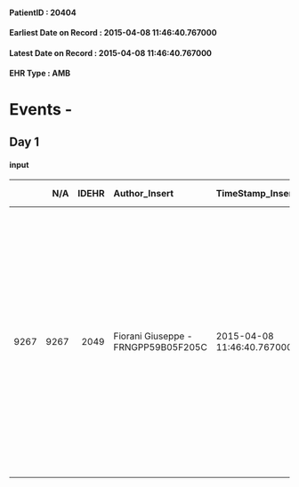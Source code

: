 
#### PatientID : 20404
#### Earliest Date on Record : 2015-04-08 11:46:40.767000
#### Latest Date on Record : 2015-04-08 11:46:40.767000
#### EHR Type : AMB

# Events - 

## Day 1

#### input
|      |    N/A |   IDEHR | Author_Insert                       | TimeStamp_Insert           | EHRType   |   PatientID |   IDDigitalSignDocument | persone_vicine   |   Unnamed: 0_x.1 |   IDANAMNESI_SOCIALE | Patient   | FamigliaAltro   | Paziente_T   | FamigliaAltro_T   |   Non_Rilevabile_x.1 | Note_Non_Rilevabile_x.1   | opt_Problemi   | Note_I                                                                                                                                                                                                                                                                                                                                                               | ds_note_timori                                                                                                                                                                                                                   | chk_contr_sintomi   | chk_competenza                                 | opt_paziente_a      | opt_famiglia_a   | opt_adeguatezza   | opt_paziente_solo   | opt_presente_assente   | Caregiver_principale                                                                                                                                 | opt_necessario   | opt_risorse_ec   | opt_paziente_psi   | opt_Ins_vol   | opt_esenzione   | opt_inv_civile   |   invalidita_perc |   ds_codice_es | Needs               | opt_disponibilita_f   | opt_indennita_acc   | opt_famiglia_psi   | opt_disponibilit_paz   |
|-----:|-------:|--------:|:------------------------------------|:---------------------------|:----------|------------:|------------------------:|:-----------------|-----------------:|---------------------:|:----------|:----------------|:-------------|:------------------|---------------------:|:--------------------------|:---------------|:---------------------------------------------------------------------------------------------------------------------------------------------------------------------------------------------------------------------------------------------------------------------------------------------------------------------------------------------------------------------|:---------------------------------------------------------------------------------------------------------------------------------------------------------------------------------------------------------------------------------|:--------------------|:-----------------------------------------------|:--------------------|:-----------------|:------------------|:--------------------|:-----------------------|:-----------------------------------------------------------------------------------------------------------------------------------------------------|:-----------------|:-----------------|:-------------------|:--------------|:----------------|:-----------------|------------------:|---------------:|:--------------------|:----------------------|:--------------------|:-------------------|:-----------------------|
| 9267 |   9267 |    2049 | Fiorani Giuseppe - FRNGPP59B05F205C | 2015-04-08 11:46:40.767000 | AMB       |       20404 |                   47940 | N/A              |              811 |                  509 | Si#1      | Si#1            | No#0         | Si#1              |                    0 | NR                        | No#0           | La pz √® informata della diagnosi e dell'attuale sospensione della CT; spera di poter riprendere i trattamenti in presenza di un miglioramento del quadro attuale. Il figlio Vittorio √® informato della diagnosi e dell'aggravamento terminale(i sanitari oncologi del S.Gerardo hanno parlato esplicitamente di quadro compromesso e di prognosi a breve termine). | Il figlio Vittorio chiede agli operatori Vidas un livello di comunicazione sovrapponibile all'area illusionale della pz, la quale pensa di riprendere ancora i trattamenti sistemici, una volta tenuti sotto controllo i sintomi | controllo sintomi#0 | competenza/capacit√† assistenziale caregiver#0 | Sovradimensionate#0 | Congruenti#1     | Da valutare#2     | Si#1                | Assente#0              | La pz ad oggi si autodetermina, con l'aiuto del figlio unico Vittorio, il quale √® cgt e vive a Corsico; riesce a garantire un supporto per la spesa | Si#1             | Adeguate#1       | No#0               | No#0          | Si#1            | Si#1             |               100 |             48 | Clinici#0;Sociali#1 | No#0                  | No#0                | No#0               | No#0                   |


